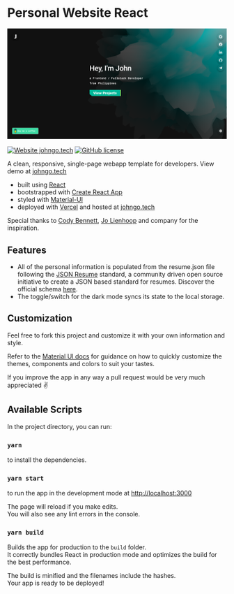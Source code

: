 # Personal Website React

[![Screenshot](/public/social-image.png?raw=true)](https://johngo.tech)

[![Website johngo.tech](https://img.shields.io/website-up-down-green-red/http/shields.io.svg)](https://johngo.tech)
[![GitHub license](https://img.shields.io/github/license/Naereen/StrapDown.js.svg)](https://github.com/JoHoop/personal-website-react/blob/master/LICENSE)

A clean, responsive, single-page webapp template for developers. View demo at [johngo.tech](https://johngo.tech)

- built using [React](https://reactjs.org/)
- bootstrapped with [Create React App](https://github.com/facebook/create-react-app)
- styled with [Material-UI](https://material-ui.com/)
- deployed with [Vercel](https://vercel.com) and hosted at [johngo.tech](https://johngo.tech)

Special thanks to [Cody Bennett](https://github.com/CodyJasonBennett), [Jo Lienhoop](https://github.com/JoHoop) and company for the inspiration.

## Features

- All of the personal information is populated from the resume.json file following the [JSON Resume](https://jsonresume.org/) standard, a community driven open source initiative to create a JSON based standard for resumes. Discover the official schema [here](https://jsonresume.org/schema/).
- The toggle/switch for the dark mode syncs its state to the local storage.

## Customization

Feel free to fork this project and customize it with your own information and style.

Refer to the [Material UI docs](https://material-ui.com/customization/theming/) for guidance on how to quickly customize the themes, components and colors to suit your tastes.

If you improve the app in any way a pull request would be very much appreciated ✌️

## Available Scripts

In the project directory, you can run:

### `yarn`

to install the dependencies.

### `yarn start`

to run the app in the development mode at [http://localhost:3000](http://localhost:3000)<br />

The page will reload if you make edits.<br />
You will also see any lint errors in the console.

### `yarn build`

Builds the app for production to the `build` folder.<br />
It correctly bundles React in production mode and optimizes the build for the best performance.

The build is minified and the filenames include the hashes.<br />
Your app is ready to be deployed!
